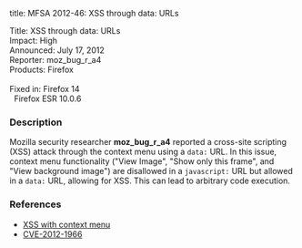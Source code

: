 title: MFSA 2012-46: XSS through data: URLs

<p>
<span class="label">Title:</span>      XSS through data: URLs<br/>
<span class="label">Impact:</span>     High<br/>
<span class="label">Announced:</span>  July 17, 2012<br/>
<span class="label">Reporter:</span>   moz_bug_r_a4<br/>
<span class="label">Products:</span>   Firefox<br/>
<br/>
<span class="label">Fixed in:</span>   Firefox 14<br/>
<span class="label">&#160;</span>      Firefox ESR 10.0.6<br/>
</p>


<h3>Description</h3>

<p>Mozilla security researcher <strong>moz_bug_r_a4</strong> reported a cross-site scripting (XSS) attack through the context menu using a
<code>data:</code> URL. In this issue, context menu functionality ("View Image", "Show only this frame", and "View background image") are disallowed in a <code>javascript:</code> URL but allowed in a <code>data:</code> URL, allowing for XSS. This can lead to arbitrary code execution.
</p>


<h3>References</h3>

<ul>
  <li><a href="https://bugzilla.mozilla.org/show_bug.cgi?id=734076">
      XSS with context menu</a></li>
  <li><a href="http://cve.mitre.org/cgi-bin/cvename.cgi?name=CVE-2012-1966" class="ex-ref">CVE-2012-1966</a></li>
</ul>




